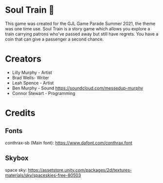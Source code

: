 # Soul Train 🚂
This game was created for the GJL Game Parade Summer 2021, the theme was one time use. Soul Train is a story game which allows you explore a train carrying patrons who've passed away but still have regrets. You have a coin that can give a passenger a second chance.

# Creators

* Lilly Murphy - Artist
* Brad Wells- Writer
* Leah Spence - Artist 
* Ben Murphy - Sound https://soundcloud.com/messedup-murphy
* Connor Stewart - Programming

# Credits

## Fonts
conthrax-sb (Main font): https://www.dafont.com/conthrax.font

## Skybox
space sky: https://assetstore.unity.com/packages/2d/textures-materials/sky/spaceskies-free-80503
